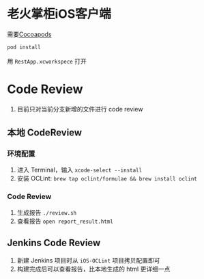 # 老火掌柜iOS客户端

需要[Cocoapods][Cocoapods]

```bash
pod install
```

用 `RestApp.xcworkspece` 打开

[Cocoapods]: https://cocoapods.org/


# Code Review

1. 目前只对当前分支新增的文件进行 code review

## 本地 CodeReview

### 环境配置

1. 进入 Terminal，输入 `xcode-select --install`
2. 安装 OCLint: `brew tap oclint/formulae && brew install oclint`

### Code Review

1. 生成报告 `./review.sh`
2. 查看报告 `open report_result.html`


## Jenkins Code Review

1. 新建 Jenkins 项目时从 `iOS-OCLint` 项目拷贝配置即可
2. 构建完成后可以查看报告，比本地生成的 html 更详细一点